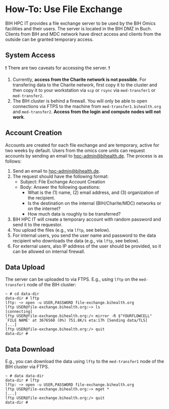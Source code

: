 # How-To: Use File Exchange

BIH HPC IT provides a file exchange server to be used by the BIH Omics facilities and their users.
The server is located in the BIH DMZ in Buch.
Clients from BIH and MDC network have direct access and clients from the outside can be granted temporary access.

## System Access

:exclamation:
There are two caveats for accessing the server.
:exclamation:

1. Currently, **access from the Charite network is not possible**.
   For transfering data to the Charite network, first copy it to the cluster and then copy it to your workstation via `scp` or `rsync` via `med-transfer1` or `med-transfer2`.
2. The BIH cluster is behind a firewall.
   You will only be able to open connections via FTPS to the machine from `med-transfer1.bihealth.org` and `med-transfer2`. **Access from the login and compute nodes will not work**.

## Account Creation

Accounts are created for each file exchange and are temporary, active for two weeks by default.
Users from the omics core units can request accounts by sending an email to hpc-admin@bihealth.de.
The process is as follows:

1. Send an email to hpc-admin@bihealth.de.
2. The request should have the following format:
    - Subject: File Exchange Account Creation
    - Body: Answer the following questions:
        - What is the (1) name, (2) email address, and (3) organization of the recipient.
        - Is the destination on the internal (BIH/Charite/MDC) networks or on the internet?
        - How much data is roughly to be transferred?
3. BIH HPC IT will create a temporary account with random password and send it to the requestor.
4. You upload the files (e.g., via `lftp`, see below).
5. For internal users, you send the user name and password to the data recipient who downloads the data (e.g., via `lftp`, see below).
6. For external users, also IP address of the user should be provided, so it can be allowed on internal firewall.
## Data Upload

The server can be uploaded to via FTPS.
E.g., using `lftp` on the `med-transfer1` node of the BIH cluster:

```terminal
~ # cd data-dir
data-dir # lftp
lftp: ~> open -u USER,PASSWORD file-exchange.bihealth.org
lftp USER@file-exchange.bihealth.org:~> ls
[connecting]
lftp USER@file-exchange.bihealth.org:/> mirror -R $"YOURFLOWCELL"
`FILE NAME' at 3676560 (0%) 751.8K/s eta:17h [Sending data/TLS]
[...]
lftp USER@file-exchange.bihealth.org:/> quit
data-dir #
```

## Data Download

E.g., you can download the data using `lftp` to the `med-transfer1` node of the BIH cluster via FTPS.

```
~ # data data-dir
data-dir # lftp
lftp: ~> open -u USER,PASSWORD file-exchange.bihealth.org
lftp USER@file-exchange.bihealth.org:~> mget *
[...]
lftp USER@file-exchange.bihealth.org:/> quit
data-dir #
```
